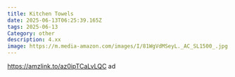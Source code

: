 ```yaml
---
title: Kitchen Towels
date: 2025-06-13T06:25:39.165Z
tags: 2025-06-13
Category: other
description: 4.xx
image: https://m.media-amazon.com/images/I/81WgVdMSeyL._AC_SL1500_.jpg
---
```

https://amzlink.to/az0ipTCaLvLQC ad